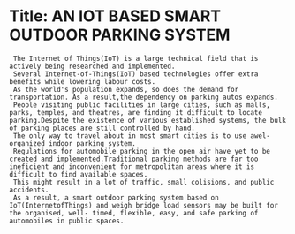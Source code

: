 # Title: AN IOT BASED SMART OUTDOOR PARKING SYSTEM
     The Internet of Things(IoT) is a large technical field that is actively being researched and implemented.
     Several Internet-of-Things(IoT) based technologies offer extra benefits while lowering labour costs. 
     As the world's population expands, so does the demand for transportation. As a result,the dependency on parking autos expands.
     People visiting public facilities in large cities, such as malls, parks, temples, and theatres, are finding it difficult to locate parking.Despite the existence of various established systems, the bulk of parking places are still controlled by hand.
     The only way to travel about in most smart cities is to use awel-organized indoor parking system.
     Regulations for automobile parking in the open air have yet to be created and implemented.Traditional parking methods are far too ineficient and inconvenient for metropolitan areas where it is difficult to find available spaces.
     This might result in a lot of traffic, small colisions, and public accidents.
     As a result, a smart outdoor parking system based on IoT(InternetofThings) and weigh bridge load sensors may be built for the organised, well- timed, flexible, easy, and safe parking of automobiles in public spaces.
